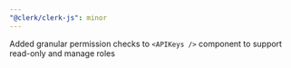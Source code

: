 ```yaml
---
"@clerk/clerk-js": minor
---
```


Added granular permission checks to `<APIKeys />` component to support read-only and manage roles
